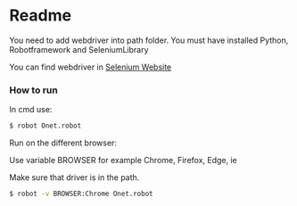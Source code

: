 # Readme

You need to add webdriver into path folder.
You must have installed Python, Robotframework and SeleniumLibrary

You can find webdriver in [Selenium Website](https://www.seleniumhq.org/)

### How to run

In cmd use:

```sh
$ robot Onet.robot

```
Run on the different browser:

Use variable BROWSER for example Chrome, Firefox, Edge, ie

Make sure that driver is in the path.

```sh
$ robot -v BROWSER:Chrome Onet.robot
```
